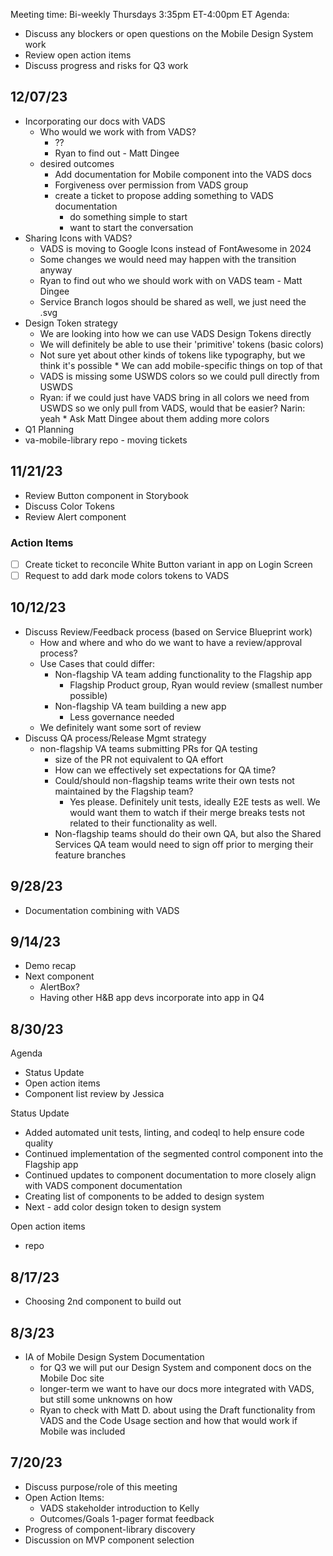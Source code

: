 Meeting time: Bi-weekly Thursdays 3:35pm ET-4:00pm ET
Agenda:

*   Discuss any blockers or open questions on the Mobile Design System work
*   Review open action items
*   Discuss progress and risks for Q3 work

## 12/07/23
*   Incorporating our docs with VADS
    * Who would we work with from VADS?
      * ??
      * Ryan to find out - Matt Dingee
    * desired outcomes
      * Add documentation for Mobile component into the VADS docs
      * Forgiveness over permission from VADS group
      * create a ticket to propose adding something to VADS documentation
        * do something simple to start
        * want to start the conversation 
*   Sharing Icons with VADS?
    *   VADS is moving to Google Icons instead of FontAwesome in 2024
    *   Some changes we would need may happen with the transition anyway
    *   Ryan to find out who we should work with on VADS team - Matt Dingee
    *   Service Branch logos should be shared as well, we just need the .svg
*   Design Token strategy
    *   We are looking into how we can use VADS Design Tokens directly
      *   We will definitely be able to use their 'primitive' tokens (basic colors)
      *   Not sure yet about other kinds of tokens like typography, but we think it's possible
        *   We can add mobile-specific things on top of that
      *   VADS is missing some USWDS colors so we could pull directly from USWDS
      *   Ryan: if we could just have VADS bring in all colors we need from USWDS so we only pull from VADS, would that be easier?  Narin: yeah
        *   Ask Matt Dingee about them adding more colors
*   Q1 Planning
*   va-mobile-library repo - moving tickets
      
## 11/21/23
*   Review Button component in Storybook
*   Discuss Color Tokens
*   Review Alert component

### Action Items
- [ ] Create ticket to reconcile White Button variant in app on Login Screen
- [ ] Request to add dark mode colors tokens to VADS

## 10/12/23
*   Discuss Review/Feedback process (based on Service Blueprint work)
     -  How and where and who do we want to have a review/approval process?
     -  Use Cases that could differ:
        -   Non-flagship VA team adding functionality to the Flagship app
            -   Flagship Product group, Ryan would review (smallest number possible)
        -   Non-flagship VA team building a new app
            -   Less governance needed
     -   We definitely want some sort of review
*   Discuss QA process/Release Mgmt strategy
    -   non-flagship VA teams submitting PRs for QA testing
        -   size of the PR not equivalent to QA effort
        -   How can we effectively set expectations for QA time?
        -   Could/should non-flagship teams write their own tests not maintained by the Flagship team?
            -  Yes please.  Definitely unit tests, ideally E2E tests as well.  We would want them to watch if their merge breaks tests not related to their functionality as well.
        -   Non-flagship teams should do their own QA, but also the Shared Services QA team would need to sign off prior to merging their feature branches

  
## 9/28/23
*   Documentation combining with VADS

## 9/14/23
*   Demo recap
*   Next component
     -  AlertBox?
     -  Having other H&B app devs incorporate into app in Q4

## 8/30/23
Agenda
- Status Update
- Open action items
- Component list review by Jessica

Status Update
- Added automated unit tests, linting, and codeql to help ensure code quality
- Continued implementation of the segmented control component into the Flagship app
- Continued updates to component documentation to more closely align with VADS component documentation
- Creating list of components to be added to design system
- Next - add color design token to design system 

Open action items
- repo 

## 8/17/23
*   Choosing 2nd component to build out

## 8/3/23
*   IA of Mobile Design System Documentation
     -  for Q3 we will put our Design System and component docs on the Mobile Doc site
     -  longer-term we want to have our docs more integrated with VADS, but still some unknowns on how
       -  Ryan to check with Matt D. about using the Draft functionality from VADS and the Code Usage section and how that would work if Mobile was included

## 7/20/23
*   Discuss purpose/role of this meeting
*   Open Action Items:
     -  VADS stakeholder introduction to Kelly
     -  Outcomes/Goals 1-pager format feedback
*   Progress of component-library discovery
*   Discussion on MVP component selection          
